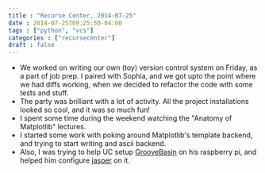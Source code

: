 ```yaml
---
title : "Recurse Center, 2014-07-25"
date : 2014-07-25T09:25:50-04:00
tags : ["python", "vcs"]
categories : ["recursecenter"]
draft : false
---
```


-   We worked on writing our own (toy) version control system on Friday, as a
    part of job prep.  I paired with Sophia, and we got upto the point where we
    had diffs working, when we decided to refactor the code with some tests and
    stuff.
-   The party was brilliant with a lot of activity.  All the project
    installations looked so cool, and it was so much fun!
-   I spent some time during the weekend watching the "Anatomy of Matplotlib"
    lectures.
-   I started some work with poking around Matplotlib's template backend, and
    trying to start writing and ascii backend.
-   Also, I was trying to help UC setup [GrooveBasin](https://github.com/andrewrk/groovebasin) on his raspberry pi, and
    helped him configure [jasper](https://github.com/jasperproject/jasper-client) on it.
